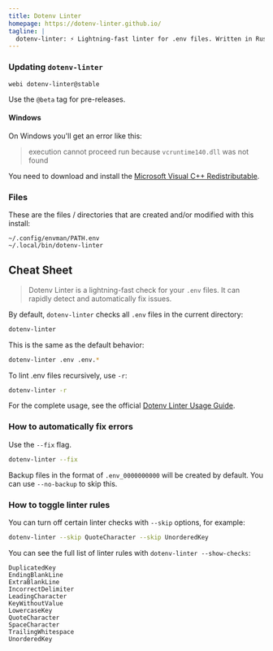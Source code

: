```yaml
---
title: Dotenv Linter
homepage: https://dotenv-linter.github.io/
tagline: |
  dotenv-linter: ⚡️ Lightning-fast linter for .env files. Written in Rust 🦀
---
```


### Updating `dotenv-linter`

`webi dotenv-linter@stable`

Use the `@beta` tag for pre-releases.

#### Windows

On Windows you'll get an error like this:

> execution cannot proceed run because `vcruntime140.dll` was not found

You need to download and install the
[Microsoft Visual C++ Redistributable](https://support.microsoft.com/en-us/help/2977003/the-latest-supported-visual-c-downloads).

### Files

These are the files / directories that are created and/or modified with this
install:

```text
~/.config/envman/PATH.env
~/.local/bin/dotenv-linter
```

## Cheat Sheet

> Dotenv Linter is a lightning-fast check for your `.env` files. It can rapidly
> detect and automatically fix issues.

By default, `dotenv-linter` checks all `.env` files in the current directory:

```sh
dotenv-linter
```

This is the same as the default behavior:

```sh
dotenv-linter .env .env.*
```

To lint .env files recursively, use `-r`:

```sh
dotenv-linter -r
```

For the complete usage, see the official
[Dotenv Linter Usage Guide](https://dotenv-linter.github.io/#/usage).

### How to automatically fix errors

Use the `--fix` flag.

```sh
dotenv-linter --fix
```

Backup files in the format of `.env_0000000000` will be created by default. You
can use `--no-backup` to skip this.

### How to toggle linter rules

You can turn off certain linter checks with `--skip` options, for example:

```sh
dotenv-linter --skip QuoteCharacter --skip UnorderedKey
```

You can see the full list of linter rules with `dotenv-linter --show-checks`:

```text
DuplicatedKey
EndingBlankLine
ExtraBlankLine
IncorrectDelimiter
LeadingCharacter
KeyWithoutValue
LowercaseKey
QuoteCharacter
SpaceCharacter
TrailingWhitespace
UnorderedKey
```
